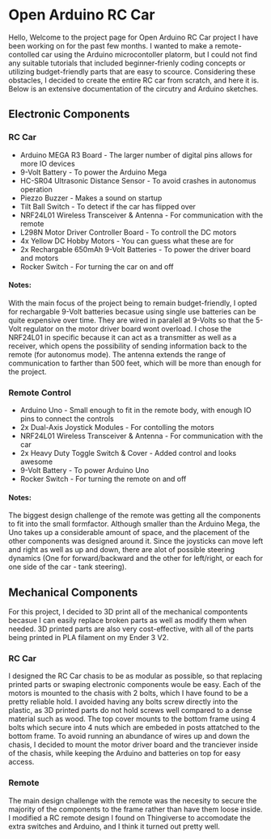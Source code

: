 # Open Arduino RC Car
Hello, Welcome to the project page for Open Arduino RC Car project I have been working on for the past few months. I wanted to make a remote-contolled car using the Arduino microcontoller platorm, but I could not find any suitable tutorials that included beginner-frienly coding concepts or utilizing budget-friendly parts that are easy to scource. Considering these obstacles, I decided to create the entire RC car from scratch, and here it is. Below is an extensive documentation of the circutry and Arduino sketches. 

## Electronic Components

### RC Car
* Arduino MEGA R3 Board - The larger number of digital pins allows for more IO devices
* 9-Volt Battery - To power the Arduino Mega
* HC-SR04 Ultrasonic Distance Sensor - To avoid crashes in autonomus operation 
* Piezzo Buzzer - Makes a sound on startup 
* Tilt Ball Switch - To detect if the car has flipped over
* NRF24L01 Wireless Transceiver & Antenna - For communication with the remote 
* L298N Motor Driver Controller Board - To controll the DC motors
* 4x Yellow DC Hobby Motors - You can guess what these are for
* 2x Rechargable 650mAh 9-Volt Batteries - To power the driver board and motors
* Rocker Switch - For turning the car on and off

#### Notes: 
With the main focus of the project being to remain budget-friendly, I opted for rechargable 9-Volt batteries becasue using single use batteries can be quite expensive over time. They are wired in paralell at 9-Volts so that the 5-Volt regulator on the motor driver board wont overload. I chose the NRF24L01 in specific because it can act as a transmitter as well as a receiver, which opens the possibility of sending information back to the remote (for autonomus mode). The antenna extends the range of communication to farther than 500 feet, which will be more than enough for the project. 

### Remote Control
* Arduino Uno - Small enough to fit in the remote body, with enough IO pins to connect the controls
* 2x Dual-Axis Joystick Modules - For contolling the motors
* NRF24L01 Wireless Transceiver & Antenna - For communication with the car
* 2x Heavy Duty Toggle Switch & Cover - Added control and looks awesome 
* 9-Volt Battery - To power Arduino Uno
* Rocker Switch - For turning the remote on and off

#### Notes: 
The biggest design challenge of the remote was getting all the components to fit into the small formfactor. Although smaller than the Arduino Mega, the Uno takes up a considerable amount of space, and the placement of the other components was designed around it. Since the joysticks can move left and right as well as up and down, there are alot of possible steering dynamics (One for forward/backward and the other for left/right, or each for one side of the car - tank steering). 

## Mechanical Components 

For this project, I decided to 3D print all of the mechanical compontents becasue I can easily replace broken parts as well as modify them when needed. 3D printed parts are also very cost-effective, with all of the parts being printed in PLA filament on my Ender 3 V2. 

### RC Car
I designed the RC Car chasis to be as modular as possible, so that replacing printed parts or swaping electronic components woule be easy. Each of the motors is mounted to the chasis with 2 bolts, which I have found to be a pretty reliable hold. I avoided having any bolts screw directly into the plastic, as 3D printed parts do not hold screws well compared to a dense material such as wood. The top cover mounts to the bottom frame using 4 bolts which secure into 4 nuts which are embeded in posts attatched to the bottom frame. To avoid running an abundance of wires up and down the chasis, I decided to mount the motor driver board and the tranciever inside of the chasis, while keeping the Arduino and batteries on top for easy access. 

### Remote 
The main design challenge with the remote was the necesity to secure the majority of the components to the frame rather than have them loose inside. I modified a RC remote design I found on Thingiverse to accomodate the extra switches and Arduino, and I think it turned out pretty well. 





